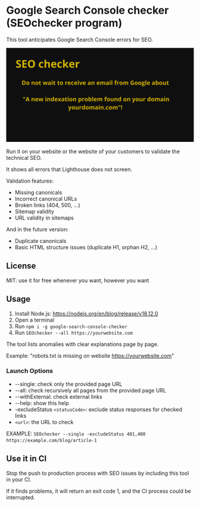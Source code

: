 # Google Search Console checker (SEOchecker program)

This tool anticipates Google Search Console errors for SEO.

![image info](./doc/SEO_checker.png)

Run it on your website or the website of your customers to validate the technical SEO.

It shows all errors that Lighthouse does not screen.

Validation features:
- Missing canonicals
- Incorrect canonical URLs
- Broken links (404, 500, ...)
- Sitemap validity
- URL validity in sitemaps

And in the future version:
- Duplicate canonicals
- Basic HTML structure issues (duplicate H1, orphan H2, ...)

## License

MIT: use it for free whenever you want, however you want

## Usage

1) Install Node.js: https://nodejs.org/en/blog/release/v18.12.0
2) Open a terminal
3) Run `npm i -g google-search-console-checker`
4) Run `SEOchecker --all https://yourwebsite.com`

The tool lists anomalies with clear explanations page by page.

Example: "robots.txt is missing on website https://yourwebsite.com"

### Launch Options

- --single: check only the provided page URL
- --all: check recursively all pages from the provided page URL
- --withExternal: check external links
- --help: show this help
- -excludeStatus `<statusCode>`: exclude status responses for checked links
- `<url>`: the URL to check

EXAMPLE: `SEOchecker --single -excludeStatus 401,400 https://example.com/blog/article-1`

## Use it in CI

Stop the push to production process with SEO issues by including this tool in your CI.

If it finds problems, it will return an exit code 1, and the CI process could be interrupted.
